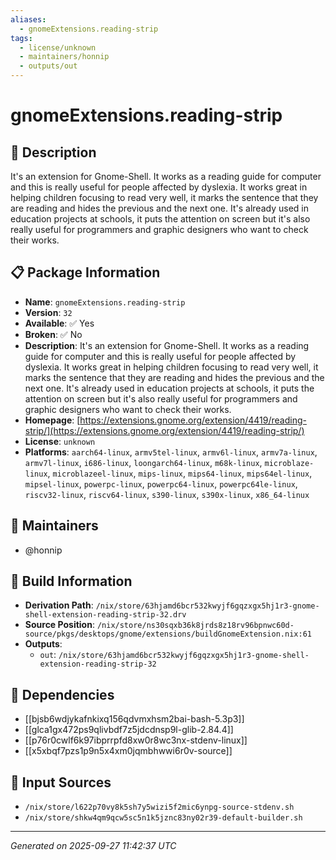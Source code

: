 ```yaml
---
aliases:
  - gnomeExtensions.reading-strip
tags:
  - license/unknown
  - maintainers/honnip
  - outputs/out
---
```


# gnomeExtensions.reading-strip

## 📝 Description

It's an extension for Gnome-Shell. It works as a reading guide for computer and this is really useful for people affected by dyslexia. It works great in helping children focusing to read very well, it marks the sentence that they are reading and hides the previous and the next one. It's already used in education projects at schools, it puts the attention on screen but it's also really useful for programmers and graphic designers who want to check their works.

## 📋 Package Information

- **Name**: `gnomeExtensions.reading-strip`
- **Version**: `32`
- **Available**: ✅ Yes
- **Broken**: ✅ No
- **Description**: It's an extension for Gnome-Shell. It works as a reading guide for computer and this is really useful for people affected by dyslexia. It works great in helping children focusing to read very well, it marks the sentence that they are reading and hides the previous and the next one. It's already used in education projects at schools, it puts the attention on screen but it's also really useful for programmers and graphic designers who want to check their works.
- **Homepage**: [https://extensions.gnome.org/extension/4419/reading-strip/](https://extensions.gnome.org/extension/4419/reading-strip/)
- **License**: `unknown`
- **Platforms**: `aarch64-linux`, `armv5tel-linux`, `armv6l-linux`, `armv7a-linux`, `armv7l-linux`, `i686-linux`, `loongarch64-linux`, `m68k-linux`, `microblaze-linux`, `microblazeel-linux`, `mips-linux`, `mips64-linux`, `mips64el-linux`, `mipsel-linux`, `powerpc-linux`, `powerpc64-linux`, `powerpc64le-linux`, `riscv32-linux`, `riscv64-linux`, `s390-linux`, `s390x-linux`, `x86_64-linux`
## 👥 Maintainers

- @honnip


## 🔧 Build Information

- **Derivation Path**: `/nix/store/63hjamd6bcr532kwyjf6gqzxgx5hj1r3-gnome-shell-extension-reading-strip-32.drv`
- **Source Position**: `/nix/store/ns30sqxb36k8jrds8z18rv96bpnwc60d-source/pkgs/desktops/gnome/extensions/buildGnomeExtension.nix:61`
- **Outputs**:
  - `out`:  `/nix/store/63hjamd6bcr532kwyjf6gqzxgx5hj1r3-gnome-shell-extension-reading-strip-32`

## 🔗 Dependencies

- [[bjsb6wdjykafnkixq156qdvmxhsm2bai-bash-5.3p3]]
- [[glca1gx472ps9qlivbdf7z5jdcdnsp9l-glib-2.84.4]]
- [[p76r0cwlf6k97ibprrpfd8xw0r8wc3nx-stdenv-linux]]
- [[x5xbqf7pzs1p9n5x4xm0jqmbhwwi6r0v-source]]

## 📁 Input Sources

- `/nix/store/l622p70vy8k5sh7y5wizi5f2mic6ynpg-source-stdenv.sh`
- `/nix/store/shkw4qm9qcw5sc5n1k5jznc83ny02r39-default-builder.sh`

---
*Generated on 2025-09-27 11:42:37 UTC*
